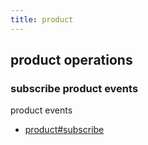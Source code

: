 ```yaml
---
title: product
---
```

## product operations

### subscribe product events

product events

* [product#subscribe](message/product.subscribe)
